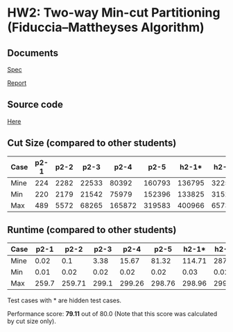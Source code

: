 # HW2: Two-way Min-cut Partitioning (Fiduccia–Mattheyses Algorithm)

## Documents

[Spec](./CS6135_HW2_spec.pdf)

[Report](./CS6135_HW2_111062625_report.pdf)

## Source code

[Here](./HW2/src/)

## Cut Size (compared to other students)

| Case  | p2-1  | p2-2  | p2-3   | p2-4    | p2-5    | h2-1*   | h2-2*   | h2-3*   |
|------ |------ |------ |------- |-------- |-------- |-------- |-------- |-------- |
| Mine  | 224   | 2282  | 22533  | 80392   | 160793  | 136795  | 322528  | 404910  |
| Min   | 220   | 2179  | 21542  | 75979   | 152396  | 133825  | 315220  | 394528  |
| Max   | 489   | 5572  | 68265  | 165872  | 319583  | 400966  | 657361  | 823865  |

## Runtime (compared to other students)

| Case | p2-1  | p2-2   | p2-3  | p2-4   | p2-5   | h2-1*  | h2-2*  | h2-3*  |
|------|-------|--------|-------|--------|--------|--------|--------|--------|
| Mine | 0.02  | 0.1    | 3.38  | 15.67  | 81.32  | 114.71 | 287.87 | 290.28 |
| Min  | 0.01  | 0.02   | 0.02  | 0.02   | 0.02   | 0.03   | 0.02   | 0.02   |
| Max  | 259.7 | 259.71 | 299.1 | 299.26 | 298.76 | 298.96 | 299.96 | 299.68 |

Test cases with * are hidden test cases.

Performance score: **79.11** out of 80.0 (Note that this score was calculated by cut size only).
